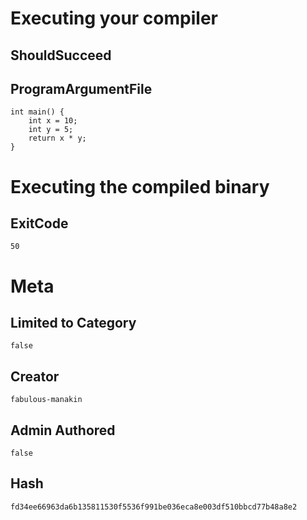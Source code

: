 # Executing your compiler

## ShouldSucceed

## ProgramArgumentFile

```
int main() {
    int x = 10;
    int y = 5;
    return x * y;
}
```

# Executing the compiled binary

## ExitCode

```
50
```

# Meta

## Limited to Category

```
false
```

## Creator

```
fabulous-manakin
```

## Admin Authored

```
false
```

## Hash

```
fd34ee66963da6b135811530f5536f991be036eca8e003df510bbcd77b48a8e2
```

